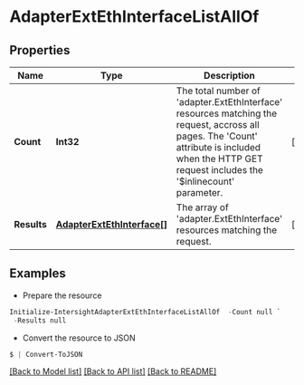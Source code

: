 # AdapterExtEthInterfaceListAllOf
## Properties

Name | Type | Description | Notes
------------ | ------------- | ------------- | -------------
**Count** | **Int32** | The total number of &#39;adapter.ExtEthInterface&#39; resources matching the request, accross all pages. The &#39;Count&#39; attribute is included when the HTTP GET request includes the &#39;$inlinecount&#39; parameter. | [optional] 
**Results** | [**AdapterExtEthInterface[]**](AdapterExtEthInterface.md) | The array of &#39;adapter.ExtEthInterface&#39; resources matching the request. | [optional] 

## Examples

- Prepare the resource
```powershell
Initialize-IntersightAdapterExtEthInterfaceListAllOf  -Count null `
 -Results null
```

- Convert the resource to JSON
```powershell
$ | Convert-ToJSON
```

[[Back to Model list]](../README.md#documentation-for-models) [[Back to API list]](../README.md#documentation-for-api-endpoints) [[Back to README]](../README.md)

